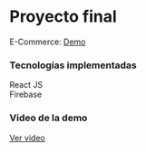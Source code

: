 <h1>Proyecto final</h1>
E-Commerce: 
<a href="https://ecommerce-wpay.netlify.app/">Demo </a>

<h3>Tecnologías implementadas</h3>
React JS <br>
Firebase
<vr></vr>
<h3>Video de la demo</h3>
<a href="https://drive.google.com/file/d/1rIp313jJVTa94x10txcnQEvK-Dlwnwbg/view?usp=sharing"> Ver video </a>
